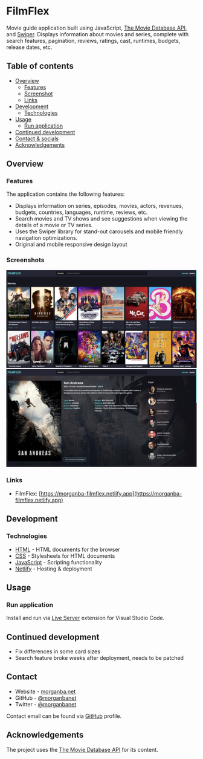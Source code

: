 # FilmFlex

Movie guide application built using JavaScript, [The Movie Database API](https://developer.themoviedb.org/docs), and [Swiper](https://swiperjs.com/). Displays information about movies and series, complete with search features, pagination, reviews, ratings, cast, runtimes, budgets, release dates, etc.

## Table of contents

- [Overview](#overview)
  - [Features](#features)
  - [Screenshot](#screenshot)
  - [Links](#links)
- [Development](#development)
  - [Technologies](#technologies)
- [Usage](#usage)
  - [Run application](#run-application)
- [Continued development](#continued-development)
- [Contact & socials](#contact)
- [Acknowledgements](#acknowledgements)

## Overview

### Features

The application contains the following features:

- Displays information on series, episodes, movies, actors, revenues, budgets, countries, languages, runtime, reviews, etc.
- Search movies and TV shows and see suggestions when viewing the details of a movie or TV series.
- Uses the Swiper library for stand-out carousels and mobile friendly navigation optimizations.
- Original and mobile responsive design layout

### Screenshots

![screenshot](./media/screenshot-0.jpg)
![screenshot](./media/screenshot-1.jpg)

### Links

- FilmFlex: [https://morganba-filmflex.netlify.app](https://morganba-filmflex.netlify.app)

## Development

### Technologies

- [HTML](https://developer.mozilla.org/en-US/docs/Web/HTML) - HTML documents for the browser
- [CSS](https://developer.mozilla.org/en-US/docs/Web/CSS) - Stylesheets for HTML documents
- [JavaScript](https://developer.mozilla.org/en-US/docs/Web/javascript) - Scripting functionality
- [Netlify](https://www.netlify.com/) - Hosting & deployment

## Usage

### Run application

Install and run via [Live Server](https://marketplace.visualstudio.com/items?itemName=ritwickdey.LiveServer) extension for Visual Studio Code.

## Continued development

- Fix differences in some card sizes
- Search feature broke weeks after deployment, needs to be patched

## Contact

- Website - [morganba.net](morganba.net)
- GitHub - [@morganbanet](https://github.com/morganbanet)
- Twitter - [@morganbanet](https://twitter.com/morganbanet)

Contact email can be found via [GitHub](https://gist.github.com/morganbanet) profile.

## Acknowledgements

The project uses the [The Movie Database API](https://developer.themoviedb.org/docs) for its content.
